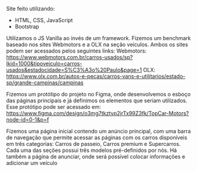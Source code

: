 Site feito utilizando:

- HTML, CSS, JavaScript
- Bootstrap

Utilizamos o JS Vanilla ao invés de um framework. Fizemos um benchmark baseado nos sites Webmotors e a OLX na seção veículos. Ambos os sites podem ser acessados pelos seguintes links: Webmotors: https://www.webmotors.com.br/carros-usados/sp?lkid=1000&tipoveiculo=carros-usados&estadocidade=S%C3%A3o%20Paulo&page=1 OLX: https://www.olx.com.br/autos-e-pecas/carros-vans-e-utilitarios/estado-sp/grande-campinas/campinas

Fizemos um protótipo do projeto no Figma, onde desenvolvemos o esboço das páginas principais e já definimos os elementos que seriam utilizados. Esse protótipo pode ser acessado em: https://www.figma.com/design/o3mg7tkztyp2jrTx99Z3fk/TopCar-Motors?node-id=0-1&p=f

Fizemos uma página inicial contendo um anúncio principal, com uma barra de navegação que permite acessar as páginas com os carros disponíveis em três categorias: Carros de passeio, Carros premium e Supercarros. Cada uma das seções possui três modelos pré-definidos por nós. Há também a página de anunciar, onde será possível colocar informações e adicionar um veículo
